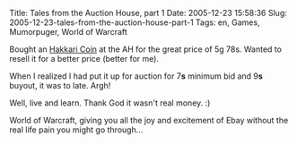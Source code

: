 Title: Tales from the Auction House, part 1
Date: 2005-12-23 15:58:36
Slug: 2005-12-23-tales-from-the-auction-house-part-1
Tags: en, Games, Mumorpuger, World of Warcraft


Bought an [Hakkari Coin][1] at the AH for the great price of 5g 78s. Wanted to
resell it for a better price (better for me).

When I realized I had put it up for auction for 7**s** minimum bid and 9**s**
buyout, it was to late. Argh!

Well, live and learn. Thank God it wasn't real money. :)

World of Warcraft, giving you all the joy and excitement of Ebay without the
real life pain you might go through…

   [1]: http://wow.allakhazam.com/db/item.html?witem=19700
